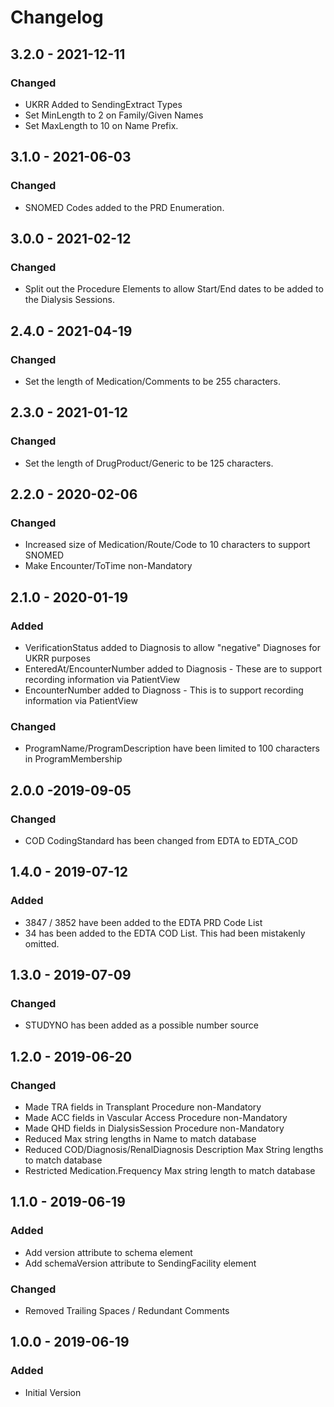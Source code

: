 # Changelog

## 3.2.0 - 2021-12-11
### Changed
- UKRR Added to SendingExtract Types
- Set MinLength to 2 on Family/Given Names
- Set MaxLength to 10 on Name Prefix.

## 3.1.0 - 2021-06-03
### Changed
- SNOMED Codes added to the PRD Enumeration.

## 3.0.0 - 2021-02-12
### Changed
- Split out the Procedure Elements to allow Start/End dates to be added to the Dialysis Sessions.

## 2.4.0 - 2021-04-19
### Changed
- Set the length of Medication/Comments to be 255 characters.

## 2.3.0 - 2021-01-12
### Changed
- Set the length of DrugProduct/Generic to be 125 characters.

## 2.2.0 - 2020-02-06
### Changed
- Increased size of Medication/Route/Code to 10 characters to support SNOMED
- Make Encounter/ToTime non-Mandatory

## 2.1.0 - 2020-01-19
### Added
- VerificationStatus added to Diagnosis to allow "negative" Diagnoses for UKRR purposes
- EnteredAt/EncounterNumber added to Diagnosis - These are to support recording information via PatientView
- EncounterNumber added to Diagnoss - This is to support recording information via PatientView
### Changed
- ProgramName/ProgramDescription have been limited to 100 characters in ProgramMembership

## 2.0.0 -2019-09-05
### Changed
- COD CodingStandard has been changed from EDTA to EDTA_COD

## 1.4.0 - 2019-07-12
### Added
- 3847 / 3852 have been added to the EDTA PRD Code List
- 34 has been added to the EDTA COD List. This had been mistakenly omitted.

## 1.3.0 - 2019-07-09
### Changed
- STUDYNO has been added as a possible number source

## 1.2.0 - 2019-06-20
### Changed
- Made TRA fields in Transplant Procedure non-Mandatory
- Made ACC fields in Vascular Access Procedure non-Mandatory
- Made QHD fields in DialysisSession Procedure non-Mandatory
- Reduced Max string lengths in Name to match database
- Reduced COD/Diagnosis/RenalDiagnosis Description Max String lengths to match database
- Restricted Medication.Frequency Max string length to match database

## 1.1.0 - 2019-06-19
### Added
- Add version attribute to schema element
- Add schemaVersion attribute to SendingFacility element

### Changed
- Removed Trailing Spaces / Redundant Comments

## 1.0.0 - 2019-06-19
### Added
- Initial Version

